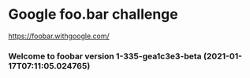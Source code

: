 # Google foo.bar challenge
https://foobar.withgoogle.com/

### Welcome to foobar version 1-335-gea1c3e3-beta (2021-01-17T07:11:05.024765)
